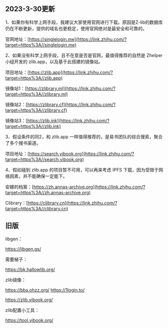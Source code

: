 ## 2023-3-30更新

1、如果你有科学上网手段，我建议大家使用官网进行下载。原因是Z-lib的数据库仍在不断更新，提供的域名也更稳定，使用官网绝对是最安全和可靠的。

官网地址：[https://singlelogin.me](https://link.zhihu.com/?target=https%3A//singlelogin.me)

2、如果没有科学上网手段，且不在意是否是官网，最值得推荐的自然是 Zhelper 小组开发的 zlib.app，以及基于此搭建的镜像站。

项目地址：[https://zlib.app](https://link.zhihu.com/?target=https%3A//zlib.app)

镜像站1：[https://zlibrary.ml](https://link.zhihu.com/?target=https%3A//zlibrary.ml)  

镜像站2：[https://zlibrary.cf](https://link.zhihu.com/?target=https%3A//zlibrary.cf)  

镜像站3：[https://zlib.ink](https://link.zhihu.com/?target=https%3A//zlib.ink)

3、假设条件的同2，和 zlib.app 一样值得推荐的，是易书团队的综合搜索，聚合了多个搜书渠道。

项目地址：[https://search.yibook.org](https://link.zhihu.com/?target=https%3A//search.yibook.org)

4、假如碰到 zlib.app 的项目暂不可用，可以再来考虑 IPFS 下载，因为受限于网络因素，并不能确保一定能下。  

安娜的档案：[https://zh.annas-archive.org](https://link.zhihu.com/?target=https%3A//zh.annas-archive.org)

Clibrary：[https://clibrary.cn](https://link.zhihu.com/?target=https%3A//clibrary.cn)


## 旧版

libgen：

https://libgen.gs/

需要梯子：

https://bk.hallowlib.org/

zlib镜像：

https://bbs.ohzz.org/
https://1login.to/

https://zlib.yibook.org/


zlib配置小工具：

https://tool.yibook.org/

